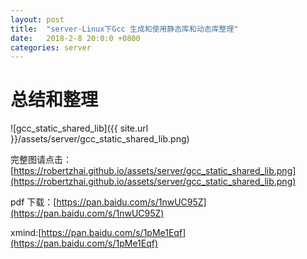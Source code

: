 ```yaml
---
layout: post
title:  "server-Linux下Gcc 生成和使用静态库和动态库整理"
date:   2018-2-8 20:0:0 +0800
categories: server
---
```


# 总结和整理 

![gcc_static_shared_lib]({{ site.url }}/assets/server/gcc_static_shared_lib.png)

完整图请点击：[https://robertzhai.github.io/assets/server/gcc_static_shared_lib.png](https://robertzhai.github.io/assets/server/gcc_static_shared_lib.png)

pdf 下载：[https://pan.baidu.com/s/1nwUC95Z](https://pan.baidu.com/s/1nwUC95Z)

xmind:[https://pan.baidu.com/s/1pMe1Eqf](https://pan.baidu.com/s/1pMe1Eqf)